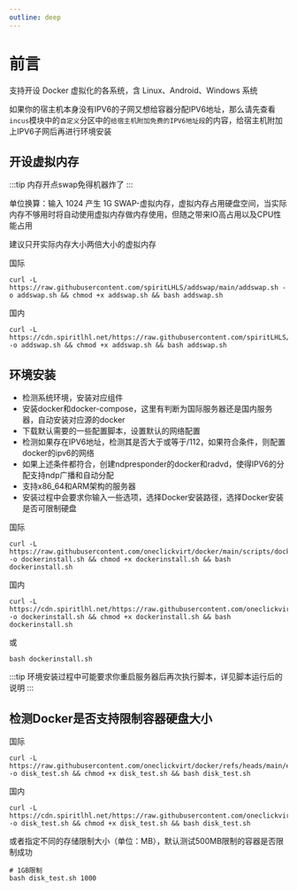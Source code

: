 ```yaml
---
outline: deep
---
```



# 前言

支持开设 Docker 虚拟化的各系统，含 Linux、Android、Windows 系统

如果你的宿主机本身没有IPV6的子网又想给容器分配IPV6地址，那么请先查看```incus```模块中的```自定义```分区中的```给宿主机附加免费的IPV6地址段```的内容，给宿主机附加上IPV6子网后再进行环境安装

## 开设虚拟内存

:::tip
内存开点swap免得机器炸了
:::

单位换算：输入 1024 产生 1G SWAP-虚拟内存，虚拟内存占用硬盘空间，当实际内存不够用时将自动使用虚拟内存做内存使用，但随之带来IO高占用以及CPU性能占用

建议只开实际内存大小两倍大小的虚拟内存

国际

```shell
curl -L https://raw.githubusercontent.com/spiritLHLS/addswap/main/addswap.sh -o addswap.sh && chmod +x addswap.sh && bash addswap.sh
```

国内

```shell
curl -L https://cdn.spiritlhl.net/https://raw.githubusercontent.com/spiritLHLS/addswap/main/addswap.sh -o addswap.sh && chmod +x addswap.sh && bash addswap.sh
```

## 环境安装

- 检测系统环境，安装对应组件
- 安装docker和docker-compose，这里有判断为国际服务器还是国内服务器，自动安装对应源的docker
- 下载默认需要的一些配置脚本，设置默认的网络配置
- 检测如果存在IPV6地址，检测其是否大于或等于/112，如果符合条件，则配置docker的ipv6的网络
- 如果上述条件都符合，创建ndpresponder的docker和radvd，使得IPV6的分配支持ndp广播和自动分配
- 支持x86_64和ARM架构的服务器
- 安装过程中会要求你输入一些选项，选择Docker安装路径，选择Docker安装是否可限制硬盘

国际

```shell
curl -L https://raw.githubusercontent.com/oneclickvirt/docker/main/scripts/dockerinstall.sh -o dockerinstall.sh && chmod +x dockerinstall.sh && bash dockerinstall.sh
```

国内

```shell
curl -L https://cdn.spiritlhl.net/https://raw.githubusercontent.com/oneclickvirt/docker/main/scripts/dockerinstall.sh -o dockerinstall.sh && chmod +x dockerinstall.sh && bash dockerinstall.sh
```

或

```
bash dockerinstall.sh
```

:::tip
环境安装过程中可能要求你重启服务器后再次执行脚本，详见脚本运行后的说明
:::

## 检测Docker是否支持限制容器硬盘大小

国际

```shell
curl -L https://raw.githubusercontent.com/oneclickvirt/docker/refs/heads/main/extra_scripts/disk_test.sh -o disk_test.sh && chmod +x disk_test.sh && bash disk_test.sh
```

国内

```shell
curl -L https://cdn.spiritlhl.net/https://raw.githubusercontent.com/oneclickvirt/docker/refs/heads/main/extra_scripts/disk_test.sh -o disk_test.sh && chmod +x disk_test.sh && bash disk_test.sh
```

或者指定不同的存储限制大小（单位：MB），默认测试500MB限制的容器是否限制成功

```shell
# 1GB限制
bash disk_test.sh 1000
```